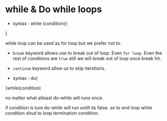 # while & Do while loops

- syntax :
while (condition){

}

while loop can be used as for loop
but we prefer not to.

- `break` keyword allows use to break out of loop. Even `for loop`.
  Even the rest of conditions are `true` still we will break out of loop once break hit.

- `continue` keyword allow us to skip iterstions.

- syntax : do{

}while(condition) 


no matter what atleast do-while will runs once.

if condition is ture do-while will run untill its false.
so to end loop while condition shud to loop termination condition.